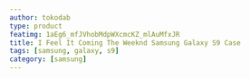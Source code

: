 ```yaml
---
author: tokodab
type: product
featimg: 1aEg6_mfJVhobMdpWXcmcKZ_mlAuMfxJR
title: I Feel It Coming The Weeknd Samsung Galaxy S9 Case
tags: [samsung, galaxy, s9]
category: [samsung]
---
```

